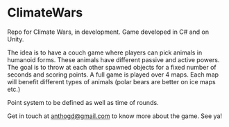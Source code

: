 # ClimateWars
Repo for Climate Wars, in development. Game developed in C# and on Unity.

The idea is to have a couch game where players can pick animals in humanoid forms.
These animals have different passive and active powers.
The goal is to throw at each other spawned objects for a fixed number of seconds and scoring points. A full game is played over 4 maps. 
Each map will benefit different types of animals (polar bears are better on ice maps etc.)

Point system to be defined as well as time of rounds.

Get in touch at anthogd@gmail.com to know more about the game.
See ya!
